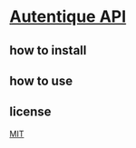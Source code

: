 # [Autentique API](https://docs.autentique.com.br/api/)

## how to install

## how to use

## license

[MIT](./LICENSE)

